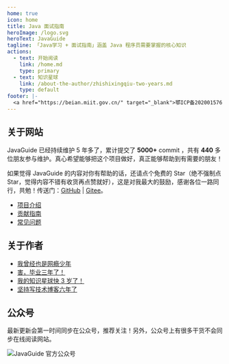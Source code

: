 ```yaml
---
home: true
icon: home
title: Java 面试指南
heroImage: /logo.svg
heroText: JavaGuide
tagline: 「Java学习 + 面试指南」涵盖 Java 程序员需要掌握的核心知识
actions:
  - text: 开始阅读
    link: /home.md
    type: primary
  - text: 知识星球
    link: /about-the-author/zhishixingqiu-two-years.md
    type: default
footer: |-
  <a href="https://beian.miit.gov.cn/" target="_blank">鄂ICP备2020015769号-1</a> | 主题: <a href="https://vuepress-theme-hope.github.io/v2/" target="_blank">VuePress Theme Hope</a>
---
```


## 关于网站

JavaGuide 已经持续维护 5 年多了，累计提交了 **5000+** commit ，共有 **440** 多位朋友参与维护。真心希望能够把这个项目做好，真正能够帮助到有需要的朋友！

如果觉得 JavaGuide 的内容对你有帮助的话，还请点个免费的 Star（绝不强制点 Star，觉得内容不错有收货再点赞就好），这是对我最大的鼓励，感谢各位一路同行，共勉！传送门：[GitHub](https://github.com/Snailclimb/JavaGuide) | [Gitee](https://gitee.com/SnailClimb/JavaGuide)。

- [项目介绍](./javaguide/intro.md)
- [贡献指南](./javaguide/contribution-guideline.md)
- [常见问题](./javaguide/faq.md)

## 关于作者

- [我曾经也是网瘾少年](./about-the-author/internet-addiction-teenager.md)
- [害，毕业三年了！](./about-the-author/my-college-life.md)
- [我的知识星球快 3 岁了！](./about-the-author/zhishixingqiu-two-years.md)
- [坚持写技术博客六年了](./about-the-author/writing-technology-blog-six-years.md)

## 公众号

最新更新会第一时间同步在公众号，推荐关注！另外，公众号上有很多干货不会同步在线阅读网站。

![JavaGuide 官方公众号](https://oss.javaguide.cn/github/javaguide/gongzhonghaoxuanchuan.png)
